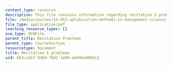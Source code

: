 ```yaml
---
content_type: resource
description: This file contains information regarding recitation 5 problems.
file: /media/courses/15-053-optimization-methods-in-management-science-spring-2013/bb3c1ab7936976d11e84ee646e48bdc2_MIT15_053S13_rec05.pdf
file_type: application/pdf
learning_resource_types: []
ocw_type: OCWFile
parent_title: Recitation Problems
parent_type: CourseSection
resourcetype: Document
title: Recitation 5 problems
uid: bb3c1ab7-9369-76d1-1e84-ee646e48bdc2
---
```

